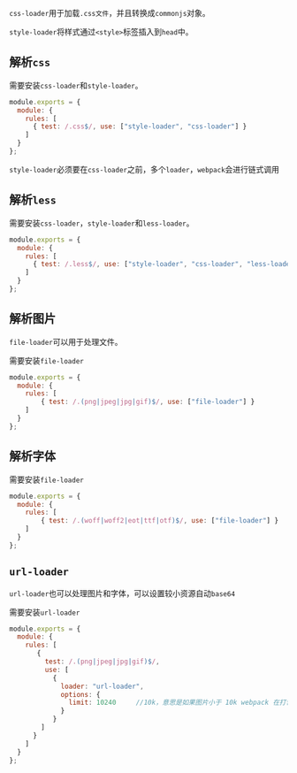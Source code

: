 
`css-loader`用于加载`.css文件`，并且转换成`commonjs`对象。

`style-loader`将样式通过`<style>`标签插入到`head`中。

## 解析`css`

需要安装`css-loader`和`style-loader`。

```js
module.exports = {
  module: {
    rules: [
      { test: /.css$/, use: ["style-loader", "css-loader"] }
    ]
  }
};
```
`style-loader`必须要在`css-loader`之前，多个`loader`，`webpack`会进行链式调用

## 解析`less`

需要安装`css-loader`，`style-loader`和`less-loader`。

```js
module.exports = {
  module: {
    rules: [
      { test: /.less$/, use: ["style-loader", "css-loader", "less-loader"] }
    ]
  }
};
```

## 解析图片

`file-loader`可以用于处理文件。

需要安装`file-loader`

```js
module.exports = {
  module: {
    rules: [
        { test: /.(png|jpeg|jpg|gif)$/, use: ["file-loader"] }
    ]
  }
};
```

## 解析字体

需要安装`file-loader`

```js
module.exports = {
  module: {
    rules: [
        { test: /.(woff|woff2|eot|ttf|otf)$/, use: ["file-loader"] }
    ]
  }
};
```

## `url-loader`

`url-loader`也可以处理图片和字体，可以设置较小资源自动`base64`

需要安装`url-loader`

```js
module.exports = {
  module: {
    rules: [
       {
         test: /.(png|jpeg|jpg|gif)$/,
         use: [
           {
             loader: "url-loader",
             options: {
               limit: 10240     //10k，意思是如果图片小于 10k webpack 在打包时会做 base64 处理
             }
           }
        ]
      }
    ]
  }
};
```